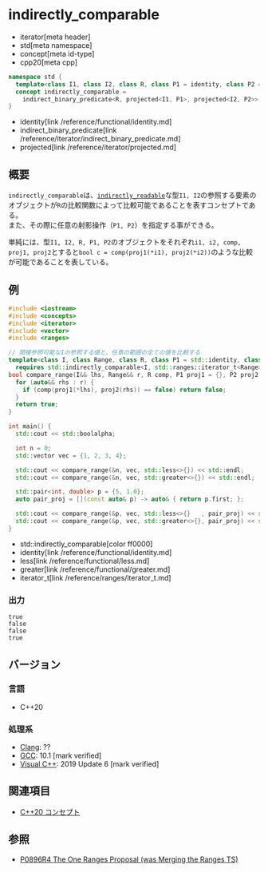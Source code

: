 # indirectly_comparable
* iterator[meta header]
* std[meta namespace]
* concept[meta id-type]
* cpp20[meta cpp]

```cpp
namespace std {
  template<class I1, class I2, class R, class P1 = identity, class P2 = identity>
  concept indirectly_comparable =
    indirect_binary_predicate<R, projected<I1, P1>, projected<I2, P2>>;
}
```
* identity[link /reference/functional/identity.md]
* indirect_binary_predicate[link /reference/iterator/indirect_binary_predicate.md]
* projected[link /reference/iterator/projected.md]

## 概要

`indirectly_comparable`は、[`indirectly_readable`](indirectly_readable.md)な型`I1, I2`の参照する要素のオブジェクトが`R`の比較関数によって比較可能であることを表すコンセプトである。  
また、その際に任意の射影操作（`P1, P2`）を指定する事ができる。

単純には、型`I1, I2, R, P1, P2`のオブジェクトをそれぞれ`i1, i2, comp, proj1, proj2`とすると`bool c = comp(proj1(*i1), proj2(*i2))`のような比較が可能であることを表している。

## 例
```cpp example
#include <iostream>
#include <concepts>
#include <iterator>
#include <vector>
#include <ranges>

// 間接参照可能なIの参照する値と、任意の範囲の全ての値を比較する
template<class I, class Range, class R, class P1 = std::identity, class P2 = std::identity>
  requires std::indirectly_comparable<I, std::ranges::iterator_t<Range>, R, P1, P2>
bool compare_range(I&& lhs, Range&& r, R comp, P1 proj1 = {}, P2 proj2 = {}) {
  for (auto&& rhs : r) {
    if (comp(proj1(*lhs), proj2(rhs)) == false) return false;
  }
  return true;
}

int main() {
  std::cout << std::boolalpha;

  int n = 0;
  std::vector vec = {1, 2, 3, 4};

  std::cout << compare_range(&n, vec, std::less<>{}) << std::endl;
  std::cout << compare_range(&n, vec, std::greater<>{}) << std::endl;

  std::pair<int, double> p = {5, 1.0};
  auto pair_proj = [](const auto& p) -> auto& { return p.first; };

  std::cout << compare_range(&p, vec, std::less<>{}   , pair_proj) << std::endl;
  std::cout << compare_range(&p, vec, std::greater<>{}, pair_proj) << std::endl; 
}
```
* std::indirectly_comparable[color ff0000]
* identity[link /reference/functional/identity.md]
* less[link /reference/functional/less.md]
* greater[link /reference/functional/greater.md]
* iterator_t[link /reference/ranges/iterator_t.md]

### 出力
```
true
false
false
true
```

## バージョン
### 言語
- C++20

### 処理系
- [Clang](/implementation.md#clang): ??
- [GCC](/implementation.md#gcc): 10.1 [mark verified]
- [Visual C++](/implementation.md#visual_cpp): 2019 Update 6 [mark verified]

## 関連項目

- [C++20 コンセプト](/lang/cpp20/concepts.md)

## 参照

- [P0896R4 The One Ranges Proposal (was Merging the Ranges TS)](http://www.open-std.org/jtc1/sc22/wg21/docs/papers/2018/p0896r4.pdf)
